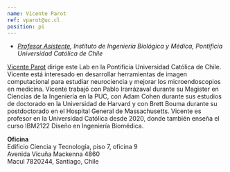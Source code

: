 ```yaml
---
name: Vicente Parot
ref: vparot@uc.cl
position: pi
---
```


- _[Profesor Asistente](https://ingenieriabiologicaymedica.uc.cl/es/personas/academicos/797-vicente-parot), Instituto de Ingeniería Biológica y Médica, Pontificia Universidad Católica de Chile_<br>

[Vicente Parot](https://scholar.harvard.edu/vparot/research) dirige este Lab en la Pontificia Universidad Católica de Chile.
Vicente está interesado en desarrollar herramientas de imagen computacional para estudiar neurociencia y mejorar los microendoscopios en medicina. Vicente trabajó con Pablo Irarrázaval durante su Magister en Ciencias de la Ingeniería en la PUC, con Adam Cohen durante sus estudios de doctorado en la Universidad de Harvard y con Brett Bouma durante su postdoctorado en el Hospital General de Massachusetts. Vicente es profesor en la Universidad Católica desde 2020, donde también enseña el curso IBM2122 Diseño en Ingeniería Biomédica. 

**Oficina**<br>
Edificio Ciencia y Tecnología, piso 7, oficina 9 <br>
Avenida Vicuña Mackenna 4860 <br>
Macul 7820244, Santiago, Chile

